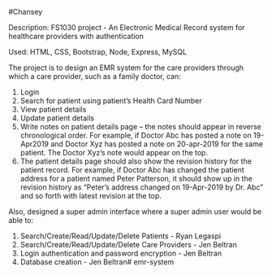 #Chansey

Description: FS1030 project - An Electronic Medical Record system for healthcare providers with authentication

Used: HTML, CSS, Bootstrap, Node, Express, MySQL

The project is to design an EMR system for the care providers through which a care provider, such as a family doctor, can:
1) Login
2) Search for patient using patient’s Health Card Number
3) View patient details
4) Update patient details
5) Write notes on patient details page – the notes should appear in reverse
chronological order. For example, if Doctor Abc has posted a note on 19-Apr2019 and Doctor Xyz has posted a note on 20-apr-2019 for the same patient.
The Doctor Xyz’s note would appear on the top.
6) The patient details page should also show the revision history for the patient
record. For example, if Doctor Abc has changed the patient address for a patient
named Peter Patterson, it should show up in the revision history as “Peter’s
address changed on 19-Apr-2019 by Dr. Abc” and so forth with latest revision at
the top.

Also, designed a super admin interface where a super admin user would be able to:
1) Search/Create/Read/Update/Delete Patients - Ryan Legaspi
2) Search/Create/Read/Update/Delete Care Providers - Jen Beltran
3) Login authentication and password encryption - Jen Beltran
4) Database creation - Jen Beltran# emr-system
